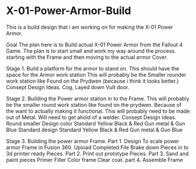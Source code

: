 # X-01-Power-Armor-Build
This is a build design that i am working on for making the X-01 Power Armor. 

Goal
The plan here is to Build actual X-01 Power Armor from the Fallout 4 Game. The plan is to start small and work my way around the process. starting with the Frame and then moving to the actual armor Cover. 

Stage 1.
Build a platform for the armor to stand on.
   This should have the space for the Armor work station
   This will probably be the Smaller rounder work station like Found on the Prydwen (because i think it looks better.)
Consept Design Ideas.
  Cog,
  Layed down Vult door.
  
   
Stage 2.
Building the Power armor station in to the Frame.
  This will probably be the smaller round work station like found on the prydwen.
  Because of the want to actually making it functional. This will probably need to be made out of Metal.
  Will need to get ahold of a welder.
Consept Design Ideas.
  Round smaller Design
    color
      Standard Yellow
      Black & Red
      Gun metal & Gun Blue
    Standard design
      Standard Yellow
      Black & Red
      Gun metal & Gun Blue
      
Stage 3.
Building the power armor Frame.
  Part 1.
    Design To scale power armor Frame in Fusion 360.
      Upload Completed File
    Brake down Pieces in to 3d printer ready Pieces.
  Part 2.
    Print out prototype Pieces.
  Part 3.
    Sand and paint pieces
      Primer Filler
      Color frame
      Clear coat.
  part 4.
    Assemble Frame
    
  
  
    
